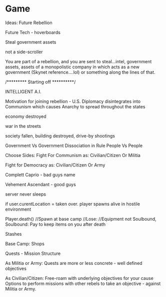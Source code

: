 Game
====
Ideas:
Future Rebellion

Future Tech - hoverboards

Steal government assets

not a side-scroller

You are part of a rebellion, and you are sent to steal...intel, government assets, assets of a monopolistic company in which acts as a new government (Skynet reference....lol) or something along the lines of that.

/********* Starting off **********/

INTELLIGENT A.I. 

Motivation for joining rebellion - U.S. Diplomacy disintegrates into Communism which causes Anarchy to spread throughout the states  

economy destroyed

war in the streets

society fallen, building destroyed, drive-by shootings 

Government Vs Government
Dissociation in Rule
People Vs People

Choose Sides:
Fight For Communism as:
Civilian/Citizen
	Or
Militia

Fight for Democracy as:
Civilian/Citizen
	Or
Army

Complett Caprio - bad guys name

Vehement Ascendant - good guys

server never sleeps

if user.curentLocation = taken over. player spawns alive in hostile environment 

Player.death() 
//Spawn at base camp
//Lose:
//Equipment not Soulbound, 
Soulbound: Pay to keep items on you after death

Stashes 

Base Camp:
Shops 


Quests - Mission Structure

As Militia or Army:
Quests are more or less concrete - well defined objectives

As Civilian/Citizen:
Free-roam with underlying objectives for your cause
Options to perform missions with other rebels to take an objective - against Militia or Army.